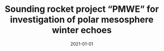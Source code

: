 ---
title: "Sounding rocket project “PMWE” for investigation of polar mesosphere winter echoes"
collection: publications
permalink: /publication/2021-strelnikov
date: 2021-01-01
venue: 'Journal of Atmospheric and Solar-Terrestrial Physics'
link: 'https://doi.org/10.1016/j.jastp.2021.105596'
citation: "B. Strelnikov, T. Staszak, R. Latteck, T. Renkwitz, I. Strelnikova, F.-J. Lübken, G. Baumgarten, J. Fiedler, J. L. Chau, J. Stude, M. Rapp, M. Friedrich, J. Gumbel, J. Hedin, E. Belova, M. Hörschgen-Eggers, <b>G. Giono</b>, I. Hörner, S. Löhle, M. Eberhart, S. Fasoulas, “Sounding rocket project “PMWE” for investigation of polar mesosphere winter echoes”, <i>Journal of Atmospheric and Solar-Terrestrial Physics</i>, Volume 218, (2021), doi:10.1016/j.jastp.2021.105596"
---
